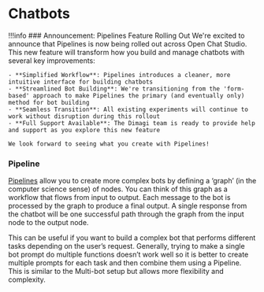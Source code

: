 # Chatbots

!!!info
    ### Announcement: Pipelines Feature Rolling Out
    We're excited to announce that Pipelines is now being rolled out across Open Chat Studio. This new feature will transform how you build and manage chatbots with several key improvements:

    - **Simplified Workflow**: Pipelines introduces a cleaner, more intuitive interface for building chatbots
    - **Streamlined Bot Building**: We're transitioning from the 'form-based' approach to make Pipelines the primary (and eventually only) method for bot building
    - **Seamless Transition**: All existing experiments will continue to work without disruption during this rollout
    - **Full Support Available**: The Dimagi team is ready to provide help and support as you explore this new feature

    We look forward to seeing what you create with Pipelines!


### Pipeline
[Pipelines](../pipelines/index.md) allow you to create more complex bots by defining a ‘graph’ (in the computer science sense) of nodes. You can think of this graph as a workflow that flows from input to output. Each message to the bot is processed by the graph to produce a final output. A single response from the chatbot will be one successful path through the graph from the input node to the output node.

This can be useful if you want to build a complex bot that performs different tasks depending on the user’s request. Generally, trying to make a single bot prompt do multiple functions doesn’t work well so it is better to create multiple prompts for each task and then combine them using a Pipeline. This is similar to the Multi-bot setup but allows more flexibility and complexity.
